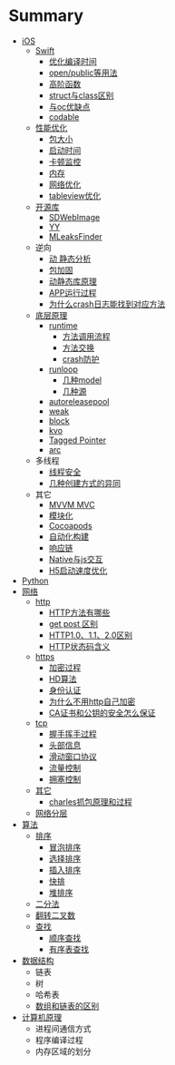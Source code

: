 # Summary

* [iOS](README.md)
  * [Swift](swift.md)
    * [优化编译时间](swift/you-hua-bian-yi-shi-jian.md)
    * [open/public等用法](swift/openpublicdeng-yong-fa.md)
    * [高阶函数](swift/gao-jie-han-shu.md)
    * [struct与class区别](swift/structyu-class-qu-bie.md)
    * [与oc优缺点](swift/yu-oc-you-que-dian.md)
    * [codable](swift/codable.md)
  * [性能优化](xing-neng-you-hua.md)
    * [包大小](xing-neng-you-hua/bao-da-xiao.md)
    * [启动时间](xing-neng-you-hua/qi-dong-shi-jian.md)
    * [卡顿监控](xing-neng-you-hua/qia-dun-jian-kong.md)
    * [内存](xing-neng-you-hua/nei-cun.md)
    * [网络优化](xing-neng-you-hua/wang-luo-you-hua.md)
    * [tableview优化](xing-neng-you-hua/tableviewyou-hua.md)
  * [开源库](kai-yuan-ku.md)
    * [SDWebImage](kai-yuan-ku/sdwebimage.md)
    * [YY](kai-yuan-ku/yy.md)
    * [MLeaksFinder](kai-yuan-ku/mleaksfinder.md)
  * 逆向
    * [动 静态分析](dong-jing-tai-fen-xi.md)
    * [包加固](bao-jia-gu.md)
    * [动静态库原理](dong-jing-tai-ku-yuan-li.md)
    * [APP运行过程](appyun-xing-guo-cheng.md)
    * [为什么crash日志能找到对应方法](wei-shi-yao-crash-ri-zhi-neng-zhao-dao-dui-ying-fang-fa.md)
  * [底层原理](di-ceng-yuan-li.md)
    * [runtime](di-ceng-yuan-li/runtime.md)
      * [方法调用流程](di-ceng-yuan-li/runtime/fang-fa-diao-yong-liu-cheng.md)
      * [方法交换](di-ceng-yuan-li/runtime/fang-fa-jiao-huan.md)
      * [crash防护](di-ceng-yuan-li/runtime/crashfang-hu.md)
    * [runloop](di-ceng-yuan-li/runloop.md)
      * [几种model](di-ceng-yuan-li/runloop/ji-zhong-model.md)
      * [几种源](di-ceng-yuan-li/runloop/ji-zhong-yuan.md)
    * [autoreleasepool](di-ceng-yuan-li/autoreleasepool.md)
    * [weak](di-ceng-yuan-li/weak.md)
    * [block](di-ceng-yuan-li/block.md)
    * [kvo](di-ceng-yuan-li/kvo.md)
    * [Tagged Pointer](di-ceng-yuan-li/tagged-pointer.md)
    * [arc](di-ceng-yuan-li/arc.md)
  * 多线程
    * [线程安全](xian-cheng-an-quan.md)
    * [几种创建方式的异同](ji-zhong-chuang-jian-fang-shi-de-yi-tong.md)
  * 其它
    * [MVVM MVC](mvvm-mvc.md)
    * [模块化](mo-kuai-hua.md)
    * [Cocoapods](cocoapods.md)
    * [自动化构建](zi-dong-hua-gou-jian.md)
    * [响应链](xiang-ying-lian.md)
    * [Native与js交互](nativeyu-js-jiao-hu.md)
    * [H5启动速度优化](h5qi-dong-su-du-you-hua.md)
* [Python](python.md)
* [网络](wang-luo.md)
  * [http](wang-luo/http.md)
    * [HTTP方法有哪些](wang-luo/http/you-na-xie-fang-fa-ff0c-get-post-qu-bie.md)
    * [get post 区别](wang-luo/http/get-post-qu-bie.md)
    * [HTTP1.0、1.1、2.0区别](wang-luo/http/http20yu-http-1-1-qu-bie.md)
    * [HTTP状态码含义](wang-luo/http/httpzhuang-tai-ma-han-yi.md)
  * [https](wang-luo/https.md)
    * [加密过程](wang-luo/https/jia-mi-guo-cheng.md)
    * [HD算法](wang-luo/https/hdsuan-fa.md)
    * [身份认证](wang-luo/https/shen-fen-ren-zheng.md)
    * [为什么不用http自己加密](wang-luo/https/wei-shi-yao-bu-yong-http-zi-ji-jia-mi.md)
    * [CA证书和公钥的安全怎么保证](wang-luo/https/cazheng-shu-he-gong-yao-de-an-quan-zen-yao-bao-zheng.md)
  * [tcp](wang-luo/tcp.md)
    * [握手挥手过程](wang-luo/tcp/wo-shou-hui-shou-guo-cheng.md)
    * [头部信息](wang-luo/tcp/tou-bu-xin-xi.md)
    * [滑动窗口协议](wang-luo/tcp/hua-dong-chuang-kou-xie-yi.md)
    * [流量控制](wang-luo/tcp/liu-liang-kong-zhi.md)
    * [拥塞控制](wang-luo/tcp/yong-sai-kong-zhi.md)
  * [其它](wang-luo/qi-ta.md)
    * [charles抓包原理和过程](wang-luo/qi-ta/charleszhua-bao-yuan-li-he-guo-cheng.md)
  * [网络分层](wang-luo/wang-luo-fen-ceng.md)
* [算法](suan-fa.md)
  * [排序](suan-fa/pai-xu.md)
    * [冒泡排序](suan-fa/pai-xu/mao-pao-pai-xu.md)
    * [选择排序](suan-fa/pai-xu/xuan-ze-pai-xu.md)
    * [插入排序](suan-fa/pai-xu/cha-ru-pai-xu.md)
    * [快排](suan-fa/pai-xu/kuai-pai.md)
    * [堆排序](suan-fa/pai-xu/dui-pai-xu.md)
  * [二分法](suan-fa/er-fen-fa.md)
  * [翻转二叉数](suan-fa/fan-zhuan-er-cha-shu.md)
  * [查找](suan-fa/cha-zhao.md)
    * [顺序查找](suan-fa/cha-zhao/shun-xu-cha-zhao.md)
    * [有序表查找](suan-fa/cha-zhao/you-xu-biao-cha-zhao.md)
* [数据结构](shu-ju-jie-gou.md)
  * 链表
  * 树
  * 哈希表
  * [数组和链表的区别](shu-ju-jie-gou/shu-zu-he-lian-biao-de-qu-bie.md)
* [计算机原理](ji-suan-ji-yuan-li.md)
  * 进程间通信方式
  * 程序编译过程
  * 内存区域的划分

